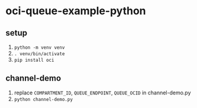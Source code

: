 # oci-queue-example-python

## setup
1. `python -m venv venv`
2. `. venv/bin/activate`
3. `pip install oci`

## channel-demo
1. replace `COMPARTMENT_ID`, `QUEUE_ENDPOINT`, `QUEUE_OCID` in channel-demo.py
2. `python channel-demo.py`